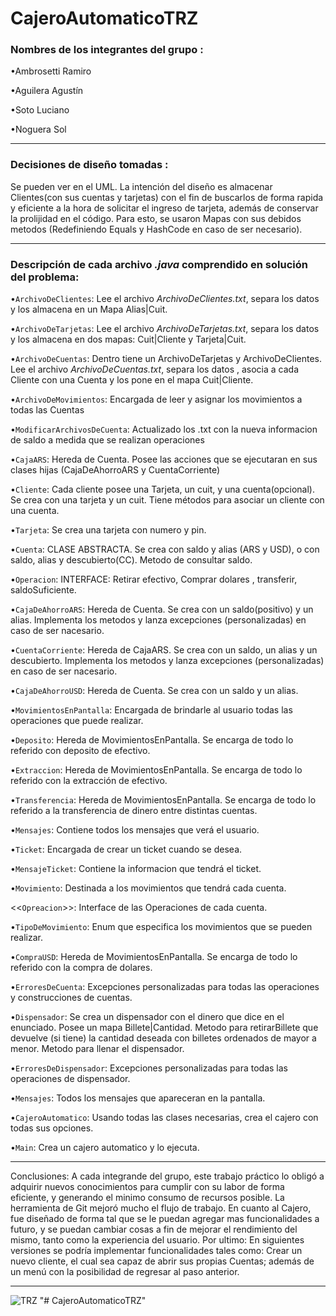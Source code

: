 # CajeroAutomaticoTRZ

### Nombres de los integrantes del grupo :

•Ambrosetti Ramiro

•Aguilera Agustín

•Soto Luciano 

•Noguera Sol
 _ _ _ _ _ _ _ _  _ _ _ _ _ _ _ _  _ _ _ _ _ _ _ _  _ _ _ _ _ _ _ _  _ _ _ _ _ _ _ _  _ _ _ _ _ _ _ _ 
 
### Decisiones de diseño tomadas :
Se pueden ver en el UML. La intención del diseño es almacenar Clientes(con sus cuentas y tarjetas) con el fin de buscarlos de forma rapida y eficiente a la hora de solicitar el ingreso de tarjeta, además de conservar la prolijidad en el código. Para esto, se usaron Mapas con sus debidos metodos (Redefiniendo Equals y HashCode en caso de ser necesario).
 _ _ _ _ _ _ _ _  _ _ _ _ _ _ _ _  _ _ _ _ _ _ _ _  _ _ _ _ _ _ _ _  _ _ _ _ _ _ _ _  _ _ _ _ _ _ _ _ 
### Descripción de cada archivo *.java* comprendido en solución del problema:

  •`ArchivoDeClientes`: Lee el archivo *ArchivoDeClientes.txt*, separa los datos y los almacena en un Mapa Alias|Cuit.
  
  •`ArchivoDeTarjetas`: Lee el archivo *ArchivoDeTarjetas.txt*, separa los datos y los almacena en dos mapas: Cuit|Cliente y Tarjeta|Cuit.
  
  •`ArchivoDeCuentas`: Dentro tiene un ArchivoDeTarjetas y ArchivoDeClientes. Lee el archivo *ArchivoDeCuentas.txt*, separa los datos , asocia a cada Cliente con una Cuenta y los pone en el mapa Cuit|Cliente.
  
  •`ArchivoDeMovimientos`: Encargada de leer y asignar los movimientos a todas las Cuentas
  
  •`ModificarArchivosDeCuenta`: Actualizado los .txt con la nueva informacion de saldo a medida que se realizan operaciones
  
  •`CajaARS`: Hereda de Cuenta. Posee las acciones que se ejecutaran en sus clases hijas (CajaDeAhorroARS y CuentaCorriente)
  
  •`Cliente`: Cada cliente posee una Tarjeta, un cuit, y una cuenta(opcional). Se crea con una tarjeta y un cuit. Tiene métodos para asociar un cliente con una cuenta.
  
  •`Tarjeta`: Se crea una tarjeta con numero y pin.
  
  •`Cuenta`: CLASE ABSTRACTA. Se crea con saldo y alias (ARS y USD), o con saldo, alias y descubierto(CC). Metodo de consultar saldo.
  
   •`Operacion`: INTERFACE: Retirar efectivo, Comprar dolares , transferir, saldoSuficiente.
    
   •`CajaDeAhorroARS`: Hereda de Cuenta. Se crea con un saldo(positivo) y un alias. Implementa los metodos <Operacion> y lanza excepciones (personalizadas) en caso de ser nacesario. 
      
   •`CuentaCorriente`: Hereda de CajaARS. Se crea con un saldo, un alias y un descubierto. Implementa los metodos <Operacion> y lanza excepciones (personalizadas) en caso de ser nacesario.
      
   •`CajaDeAhorroUSD`: Hereda de Cuenta. Se crea con un saldo y un alias.
   
   •`MovimientosEnPantalla`: Encargada de brindarle al usuario todas las operaciones que puede realizar.
   
   •`Deposito`: Hereda de MovimientosEnPantalla. Se encarga de todo lo referido con deposito de efectivo.
   
   •`Extraccion`: Hereda de MovimientosEnPantalla. Se encarga de todo lo referido con la extracción de efectivo.
   
   •`Transferencia`: Hereda de MovimientosEnPantalla. Se encarga de todo lo referido a la transferencia de dinero entre distintas cuentas.
   
   •`Mensajes`: Contiene todos los mensajes que verá el usuario.
   
   •`Ticket`: Encargada de crear un ticket cuando se desea.
   
   •`MensajeTicket`: Contiene la informacion que tendrá el ticket.
   
   •`Movimiento`: Destinada a los movimientos que tendrá cada cuenta.
   
   <<`Opreacion`>>: Interface de las Operaciones de cada cuenta.
   
   •`TipoDeMovimiento`: Enum que especifica los movimientos que se pueden realizar.
   
   •`CompraUSD`: Hereda de MovimientosEnPantalla. Se encarga de todo lo referido con la compra de dolares.
    
  •`ErroresDeCuenta`: Excepciones personalizadas para todas las operaciones y construcciones de cuentas.
  
  •`Dispensador`: Se crea un dispensador con el dinero que dice en el enunciado. Posee un mapa Billete|Cantidad. Metodo para retirarBillete que devuelve (si tiene) la cantidad deseada con billetes ordenados de mayor a menor. Metodo para llenar el dispensador.
  
  •`ErroresDeDispensador`: Excepciones personalizadas para todas las operaciones de dispensador.
  
  •`Mensajes`: Todos los mensajes que apareceran en la pantalla.
  
  •`CajeroAutomatico`: Usando todas las clases necesarias, crea el cajero con todas sus opciones.
  
  •`Main`: Crea un cajero automatico y lo ejecuta.  
   _ _ _ _ _ _ _ _  _ _ _ _ _ _ _ _  _ _ _ _ _ _ _ _  _ _ _ _ _ _ _ _  _ _ _ _ _ _ _ _  _ _ _ _ _ _ _ _ 
  
  Conclusiones: A cada integrande del grupo, este trabajo práctico lo obligó a adquirir nuevos conocimientos para cumplir con su labor de forma eficiente, y generando el minimo consumo de recursos posible.  La herramienta de Git mejoró mucho el flujo de trabajo.
   En cuanto al Cajero, fue diseñado de forma tal que se le puedan agregar mas funcionalidades a futuro, y se puedan cambiar cosas a fin de mejorar el rendimiento del mismo, tanto como la experiencia del usuario.
   Por ultimo: En siguientes versiones se podría implementar funcionalidades tales como: Crear un nuevo cliente, el cual sea capaz de abrir sus propias Cuentas; además de un menú con la posibilidad de regresar al paso anterior.
   _ _ _ _ _ _ _ _  _ _ _ _ _ _ _ _  _ _ _ _ _ _ _ _  _ _ _ _ _ _ _ _  _ _ _ _ _ _ _ _  _ _ _ _ _ _ _ _ 

![TRZ](https://user-images.githubusercontent.com/55515042/82707534-a227f380-9c52-11ea-885d-fd140fc44223.jpg)
"# CajeroAutomaticoTRZ" 
